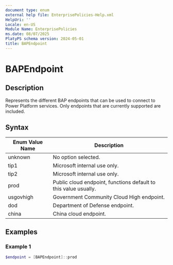 ```yaml
---
document type: enum
external help file: EnterprisePolicies-Help.xml
HelpUri: ''
Locale: en-US
Module Name: EnterprisePolicies
ms.date: 08/07/2025
PlatyPS schema version: 2024-05-01
title: BAPEndpoint
---
```


# BAPEndpoint

## Description
Represents the different BAP endpoints that can be used to connect to Power Platform services. Only endpoints that are currently supported are included.

## Syntax
| Enum Value Name | Description |
|-----------------|-------------|
| unknown | No option selected. |
| tip1 | Microsoft internal use only. |
| tip2 | Microsoft internal use only. |
| prod | Public cloud endpoint, functions default to this value usually. |
| usgovhigh | Government Community Cloud High endpoint. |
| dod | Department of Defense endpoint. |
| china | China cloud endpoint. |

## Examples
### Example 1
```powershell
$endpoint = [BAPEndpoint]::prod
```